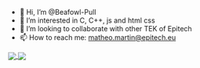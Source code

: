 - 👋 Hi, I’m @Beafowl-Pull
- 👀 I’m interested in C, C++, js and html css 
- 💞️ I’m looking to collaborate with other TEK of Epitech
- 📫 How to reach me: matheo.martin@epitech.eu

<a href="https://github.com/anuraghazra/github-readme-stats">
  <img align="center" src="https://github-readme-stats.vercel.app/api?username=Beafowl&theme=omni" />
</a>

<a href="https://github.com/anuraghazra/github-readme-stats">
  <img align="center" src="https://github-readme-stats.vercel.app/api/top-langs/?username=Beafowl-Pull&langs_count=8&theme=omni" />
</a>


<!---
Beafowl-Pull/Beafowl-Pull is a ✨ special ✨ repository because its `README.md` (this file) appears on your GitHub profile.
You can click the Preview link to take a look at your changes.
--->
